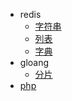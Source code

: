 - redis
    - [字符串](/redis/sds)
    - [列表](/redis/list)
    - [字典](/redis/dict)
- gloang
    - [分片](/golang/slice)
- [php](/php/my-experience-of-php)
